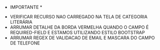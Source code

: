 * IMPORTANTE *
- VERIFICAR RECURSO NAO CARREGADO NA TELA DE CATEGORIA LITERÁRIA
- ARRUMAR DETALHE DA BORDA VERMELHA QUANDO O CAMPO É REQUIRED-FIELD E ESTAMOS UTILIZANDO ESTILO BOOTSTRAP
- ARRUMAR REGEX DE VALIDACAO DE EMAIL E MASCARA DO CAMPO DE TELEFONE
